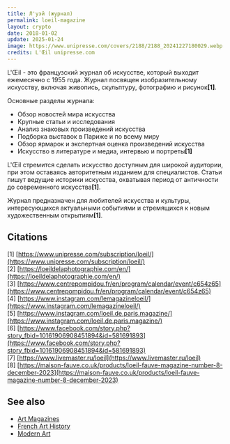 ```yaml
---
title: Л'уэй (журнал)
permalink: loeil-magazine
layout: crypto
date: 2018-01-02
update: 2025-01-24
image: https://www.unipresse.com/covers/2188/2188_20241227180029.webp
credits: L'Œil unipresse.com
---
```


L'Œil - это французский журнал об искусстве, который выходит ежемесячно с 1955 года. Журнал посвящен изобразительному искусству, включая живопись, скульптуру, фотографию и рисунок<strong>[1]</strong>.

Основные разделы журнала:

- Обзор новостей мира искусства
- Крупные статьи и исследования
- Анализ знаковых произведений искусства
- Подборка выставок в Париже и по всему миру
- Обзор ярмарок и экспертная оценка произведений искусства
- Искусство в литературе и медиа, интервью и портреты<strong>[1]</strong>

L'Œil стремится сделать искусство доступным для широкой аудитории, при этом оставаясь авторитетным изданием для специалистов. Статьи пишут ведущие историки искусства, охватывая период от античности до современного искусства<strong>[1]</strong>.

Журнал предназначен для любителей искусства и культуры, интересующихся актуальными событиями и стремящихся к новым художественным открытиям<strong>[1]</strong>.

## Citations

[1] [https://www.unipresse.com/subscription/loeil/](https://www.unipresse.com/subscription/loeil/)  
[2] [https://loeildelaphotographie.com/en/](https://loeildelaphotographie.com/en/)  
[3] [https://www.centrepompidou.fr/en/program/calendar/event/c654z65](https://www.centrepompidou.fr/en/program/calendar/event/c654z65)  
[4] [https://www.instagram.com/lemagazineloeil/](https://www.instagram.com/lemagazineloeil/)  
[5] [https://www.instagram.com/loeil.de.paris.magazine/](https://www.instagram.com/loeil.de.paris.magazine/)  
[6] [https://www.facebook.com/story.php?story_fbid=10161906908451894&id=581691893](https://www.facebook.com/story.php?story_fbid=10161906908451894&id=581691893)  
[7] [https://www.livemaster.ru/loeil](https://www.livemaster.ru/loeil)  
[8] [https://maison-fauve.co.uk/products/loeil-fauve-magazine-number-8-december-2023](https://maison-fauve.co.uk/products/loeil-fauve-magazine-number-8-december-2023)

## See also

- [Art Magazines](art-magazines)
- [French Art History](french-art-history)
- [Modern Art](modern-art)


<!-- Prompt: - If topic Name Surname title must be Surname, Name - Change title: A Template with article topic - Create permalink: from article-topic - Edit "Citations" section title to ## Citations. - Format the references in the "Citations" section as follows: [1] [URL](URL). - When referring to a citation number in the text, use the following HTML tag format: <strong>[1]</strong>. - Ensure each citation number correctly corresponds to the entry in the "Citations" section. - The citation numbers should be clickable links in the format above. - Provide a list of related topics in the same format as above. - Use the pattern "[Topic Name](topic-link)" for each item. - The **See also** section must be included automatically at the end of the article. - Leave this Prompt after editing at the end of the code. -->
